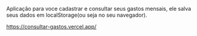 Aplicação para voce cadastrar e consultar seus gastos mensais, ele salva seus dados em localStorage(ou seja no seu navegador).

 https://consultar-gastos.vercel.app/
